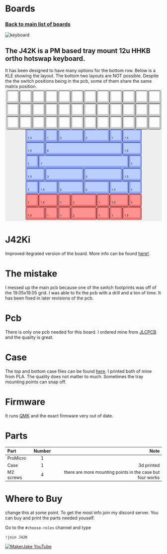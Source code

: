 # Boards
### [Back to main list of boards](https://github.com/MakerJake01/MakerJakes-keyboards) 
![keyboard](https://i.imgur.com/Gh81Y9Q.jpg)
## The J42K is a PM based tray mount 12u HHKB ortho hotswap keyboard. 

It has been designed to have many options for the bottom row. Below is a KLE showing the layout. The bottom two layouts are NOT possible. Despite the the switch positions being in the pcb, some of them share the same matrix position. ![Layout](J42kKle.png) 


# J42Ki

Improved itegrated version of the board. More info can be found [here!](https://github.com/MakerJake01/MakerJakes-keyboards/tree/main/J42K/J42ki). 

# The mistake
I messed up the main pcb because one of the switch footprints was off of the 19.05x19.05 grid. I was able to fix the pcb with a drill and a ton of time. It has been fixed in later revisions of the pcb. 

# Pcb
There is only one pcb needed for this board. I ordered mine from [JLCPCB](https://jlcpcb.com) and the quailty is great.  

# Case
The top and bottom case files can be found [here](). I printed both of mine from PLA. The quality does not matter to much. Sometimes the tray mounting points can snap off. 

# Firmware 
It runs [QMK](https://qmk.fm) and the exact firmware very out of date.

# Parts
| Part        | Number      | Note |
| :---        |    :----:   |          ---: |
| ProMicro   | 1            |  |
| Case       | 1            | 3d printed |
| M2 screws  | 4            | there are more mounting points in the case but four works |

# Where to Buy 
change this at some point. To get the most info join my discord server. You can buy and print the parts needed youself. 

Go to the `#choose-roles` channel and type 
~~~
!join J42K
~~~

[![MakerJake YouTube](https://img.shields.io/badge/Discord-5865F2?style=for-the-badge&logo=discord&logoColor=white)](https://discord.gg/ktUDJ3w) 
